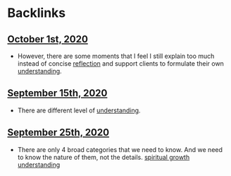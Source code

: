 
# Backlinks
## [October 1st, 2020](<October 1st, 2020.md>)
- However, there are some moments that I feel I still explain too much instead of concise [reflection](<reflection.md>) and support clients to formulate their own [understanding](<understanding.md>).

## [September 15th, 2020](<September 15th, 2020.md>)
- There are different level of [understanding](<understanding.md>).

## [September 25th, 2020](<September 25th, 2020.md>)
- There are only 4 broad categories that we need to know. And we need to know the nature of them, not the details. [spiritual growth](<spiritual growth.md>) [understanding](<understanding.md>)

